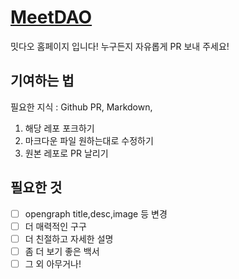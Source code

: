 # [MeetDAO](https://meetdao.app)

밋다오 홈페이지 입니다!
누구든지 자유롭게 PR 보내 주세요!

## 기여하는 법
필요한 지식 : Github PR, Markdown, 
1. 해당 레포 포크하기
2. 마크다운 파일 원하는대로 수정하기
3. 원본 레포로 PR 날리기

## 필요한 것

- [ ] opengraph title,desc,image 등 변경
- [ ] 더 매력적인 구구
- [ ] 더 친절하고 자세한 설명
- [ ] 좀 더 보기 좋은 백서
- [ ] 그 외 아무거나!
